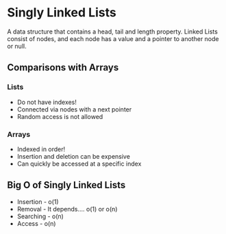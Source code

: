 # Singly Linked Lists

A data structure that contains a head, tail and length property.
Linked Lists consist of nodes, and each node has a value and a pointer to another node or null.

## Comparisons with Arrays

### Lists

* Do not have indexes!
* Connected via nodes with a next pointer
* Random access is not allowed

### Arrays

* Indexed in order!
* Insertion and deletion can be expensive
* Can quickly be accessed at a specific index

## Big O of Singly Linked Lists

* Insertion - o(1)
* Removal - It depends.... o(1) or o(n)
* Searching - o(n)
* Access - o(n)
